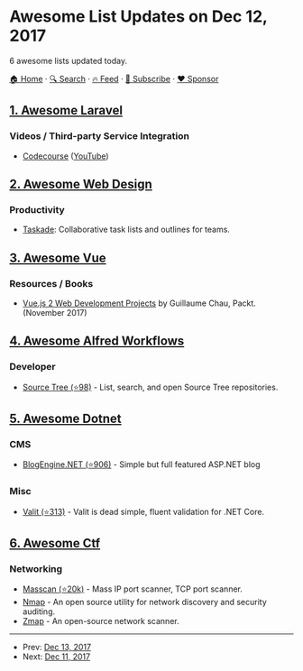 # Awesome List Updates on Dec 12, 2017

6 awesome lists updated today.

[🏠 Home](/README.md) · [🔍 Search](https://www.trackawesomelist.com/search/) · [🔥 Feed](https://www.trackawesomelist.com/rss.xml) · [📮 Subscribe](https://trackawesomelist.us17.list-manage.com/subscribe?u=d2f0117aa829c83a63ec63c2f&id=36a103854c) · [❤️  Sponsor](https://github.com/sponsors/theowenyoung)



## [1. Awesome Laravel](/content/chiraggude/awesome-laravel/README.md)

### Videos / Third-party Service Integration

*   [Codecourse](https://www.codecourse.com/) ([YouTube](https://www.youtube.com/user/phpacademy/playlists))

## [2. Awesome Web Design](/content/nicolesaidy/awesome-web-design/README.md)

### Productivity

*   [Taskade](https://taskade.com/): Collaborative task lists and outlines for teams.

## [3. Awesome Vue](/content/vuejs/awesome-vue/README.md)

### Resources / Books

*   [Vue.js 2 Web Development Projects](https://www.packtpub.com/web-development/vuejs-2-web-development-projects) by Guillaume Chau, Packt. (November 2017)

## [4. Awesome Alfred Workflows](/content/alfred-workflows/awesome-alfred-workflows/README.md)

### Developer

*   [Source Tree (⭐98)](https://github.com/zhaocai/alfred2-sourcetree-workflow) - List, search, and open Source Tree repositories.

## [5. Awesome Dotnet](/content/quozd/awesome-dotnet/README.md)

### CMS

*   [BlogEngine.NET (⭐906)](https://github.com/rxtur/BlogEngine.NET) - Simple but full featured ASP.NET blog

### Misc

*   [Valit (⭐313)](https://github.com/valit-stack/Valit) - Valit is dead simple, fluent validation for .NET Core.

## [6. Awesome Ctf](/content/apsdehal/awesome-ctf/README.md)

### Networking

*   [Masscan (⭐20k)](https://github.com/robertdavidgraham/masscan) - Mass IP port scanner, TCP port scanner.
*   [Nmap](https://nmap.org/) - An open source utility for network discovery and security auditing.
*   [Zmap](https://zmap.io/) - An open-source network scanner.

---

- Prev: [Dec 13, 2017](/content/2017/12/13/README.md)
- Next: [Dec 11, 2017](/content/2017/12/11/README.md)